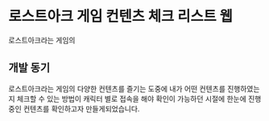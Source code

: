 # 로스트아크 게임 컨텐츠 체크 리스트 웹

로스트아크라는 게임의

## 개발 동기

로스트아크라는 게임의 다양한 컨텐츠를 즐기는 도중에 내가 어떤 컨텐츠를 진행하였는지 체크할 수 있는 방법이 캐릭터 별로 접속을 해야 확인이 가능하던 시절에
한눈에 진행중인 컨텐츠를 확인하고자 만들게되었습니다.
